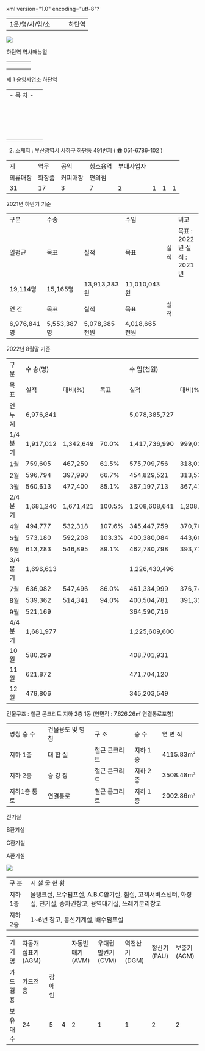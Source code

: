 xml version="1.0" encoding="utf-8"?


|  |  |  |  |
| --- | --- | --- | --- |
| 1운/영/사/업/소 |  |  | 하단역 |

![](bindata/BIN000D.bmp)

하단역 역사매뉴얼

|  |  |  |  |
| --- | --- | --- | --- |
|  |  | |  |
|  | |  | |
|  |  | |  |

제 1 운영사업소 하단역

|  |  |
| --- | --- |
| - 목 차 - | |
|  |  |
|  |  |
|  |  |
|  |  |
|  |  |
|  |  |
|  |  |
|  |  |
|  |  |
|  |  |
|  |  |
|  |  |
|  |  |
|  |  |
|  |  |
|  |  |
|  |  |

2) 소재지 :  부산광역시 사하구 하단동 491번지 ( ☎ 051-6786-102 )

|  |  |  |  |  |  |  |  |
| --- | --- | --- | --- | --- | --- | --- | --- |
| 계 | 역무 | 공익 | 청소용역 | 부대사업자 | | | |
| 의류매장 | 화장품 | 커피매장 | 편의점 |
| 31 | 17 | 3 | 7 | 2 | 1 | 1 | 1 |

2021년 하반기 기준

|  |  |  |  |  |  |
| --- | --- | --- | --- | --- | --- |
| 구분 | 수송 | | 수입 | | 비고 |
| 일평균 | 목표 | 실적 | 목표 | 실적 | 목표 : 2022년  실적 : 2021년 |
| 19,114명 | 15,165명 | 13,913,383원 | 11,010,043원 |
| 연 간 | 목표 | 실적 | 목표 | 실적 |
| 6,976,841명 | 5,553,387명 | 5,078,385천원 | 4,018,665천원 |

2022년 8월말 기준

|  |  |  |  |  |  |  |
| --- | --- | --- | --- | --- | --- | --- |
| 구분 | 수 송(명) | | | 수 입(천원) | | |
| 목표 | 실적 | 대비(%) | 목표 | 실적 | 대비(%) |
| 연누계 | 6,976,841 |  |  | 5,078,385,727 |  |  |
| 1/4분기 | 1,917,012 | 1,342,649 | 70.0% | 1,417,736,990 | 999,034,406 | 70.4% |
| 1월 | 759,605 | 467,259 | 61.5% | 575,709,756 | 318,023,726 | 55.2% |
| 2월 | 596,794 | 397,990 | 66.7% | 454,829,521 | 313,531,311 | 68.9% |
| 3월 | 560,613 | 477,400 | 85.1% | 387,197,713 | 367,479,369 | 94.9% |
| 2/4분기 | 1,681,240 | 1,671,421 | 100.5% | 1,208,608,641 | 1,208,177,241 | 100.0% |
| 4월 | 494,777 | 532,318 | 107.6% | 345,447,759 | 370,780,208 | 107.3% |
| 5월 | 573,180 | 592,208 | 103.3% | 400,380,084 | 443,684,006 | 110.8% |
| 6월 | 613,283 | 546,895 | 89.1% | 462,780,798 | 393,713,027 | 85.0% |
| 3/4분기 | 1,696,613 |  |  | 1,226,430,496 |  |  |
| 7월 | 636,082 | 547,496 | 86.0% | 461,334,999 | 376,748,896 | 81.6% |
| 8월 | 539,362 | 514,341 | 94.0% | 400,504,781 | 391,320,806 | 97.7% |
| 9월 | 521,169 |  |  | 364,590,716 |  |  |
| 4/4분기 | 1,681,977 |  |  | 1,225,609,600 |  |  |
| 10월 | 580,299 |  |  | 408,701,931 |  |  |
| 11월 | 621,872 |  |  | 471,704,120 |  |  |
| 12월 | 479,806 |  |  | 345,203,549 |  |  |

건물구조 : 철근 콘크리트 지하 2층 1동 (연면적 : 7,626.26㎡ 연결통로포함)

|  |  |  |  |  |
| --- | --- | --- | --- | --- |
| 명칭  층 수 | 건물용도 및  명칭 | 구 조 | 층 수 | 연 면 적 |
| 지하 1층 | 대 합 실 | 철근 콘크리트 | 지하 1층 | 4115.83m² |
| 지하 2층 | 승 강 장 | 철근 콘크리트 | 지하 2층 | 3508.48m² |
| 지하1층 통로 | 연결통로 | 철근 콘크리트 | 지하 1층 | 2002.86m² |

전기실

B환기실

C환기실

A환기실

![](bindata/BIN000C.bmp)

|  |  |
| --- | --- |
| 구 분 | 시 설 물 현 황 |
| 지하 1층 | 물탱크실, 오수펌프실, A․B․C환기실, 침실, 고객서비스센터, 화장  실, 전기실, 승차권창고, 용역대기실, 쓰레기분리창고 |
| 지하 2층 | 1~6번 창고, 통신기계실, 배수펌프실 |

|  |  |  |  |  |  |  |  |  |
| --- | --- | --- | --- | --- | --- | --- | --- | --- |
| 기기명 | 자동개집표기(AGM) | | | 자동발매기(AVM) | 우대권발권기  (CVM) | 역전산기  (DGM) | 정산기  (PAU) | 보충기  (ACM) |
| 카드겸용 | 카드전용 | 장애인 |
| 보유대수 | 24 | 5 | 4 | 2 | 1 | 1 | 2 | 2 |